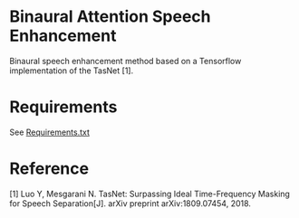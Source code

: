 # Binaural Attention Speech Enhancement
Binaural speech enhancement method based on a Tensorflow implementation of the TasNet [1].

# Requirements
See [Requirements.txt](https://github.com/APGDHZ/BinAttSE/blob/main/requirements.txt)

# Reference
[1] Luo Y, Mesgarani N. TasNet: Surpassing Ideal Time-Frequency Masking for Speech Separation[J]. arXiv preprint arXiv:1809.07454, 2018.

